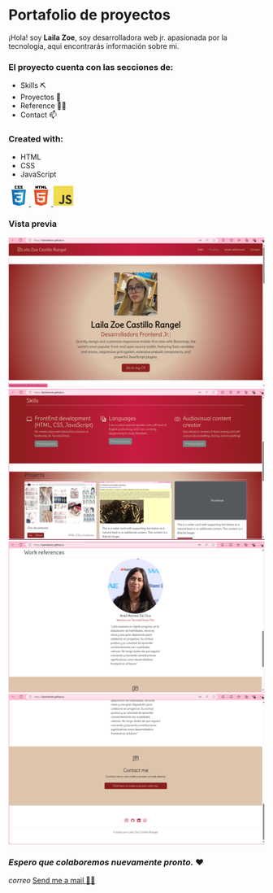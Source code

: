 # Portafolio de proyectos

¡Hola! soy **Laila Zoe**, soy desarrolladora web jr. apasionada por la tecnologia, aqui encontrarás información sobre mi. 


### El proyecto cuenta con las secciones de:
- Skills ⛏️
- Proyectos 🧠
- Reference 👩🏻
- Contact 📫

### Created with:
- HTML
- CSS
- JavaScript

<a href="https://www.w3schools.com/css/" target="_blank"> <img src="https://raw.githubusercontent.com/devicons/devicon/master/icons/css3/css3-original-wordmark.svg" alt="css3" width="40" height="40"/> </a>
    <a href="https://www.w3.org/html/" target="_blank"> <img src="https://raw.githubusercontent.com/devicons/devicon/master/icons/html5/html5-original-wordmark.svg" alt="html5" width="40" height="40"/> </a>
    <a href="https://developer.mozilla.org/en-US/docs/Web/JavaScript" target="_blank"> <img src="https://raw.githubusercontent.com/devicons/devicon/master/icons/javascript/javascript-original.svg" alt="javascript" width="40" height="40"/> </a>

### Vista previa
![Proyecto](assets/portafolio1.png)
![Proyecto](assets/portafolio2.png)
![Proyecto](assets/portafolio3.png)
![Proyecto](assets/portafolio4.png)

### *Espero que colaboremos nuevamente pronto.* ❤️
*correo*
[Send me a mail 🫶🏻](mailto:lailazoe367@gmail.com)